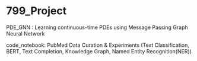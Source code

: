 # 799_Project

PDE_GNN : Learning continuous-time PDEs using Message Passing Graph Neural Network

code_notebook: PubMed Data Curation & Experiments (Text Classification, BERT, Text Completion, Knowledge Graph, Named Entity Recognition(NER))